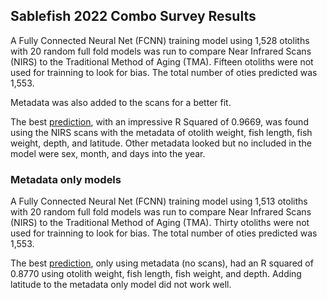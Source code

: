 ## Sablefish 2022 Combo Survey Results ##
A Fully Connected Neural Net (FCNN) training model using 1,528 otoliths with 20 random full fold models was run to compare Near Infrared Scans (NIRS) to the Traditional Method of Aging (TMA).  Fifteen otoliths were not used for trainning to look for bias. The total number of oties predicted was 1,553.

Metadata was also added to the scans for a better fit.  

The best [prediction](/Sablefish_2022_Combo_Survey_Results_DRAFT/Sable_2022_Combo_Scans_Otie_Wgt_Fish_Len_Weight_Depth_Lat_Agreement_Fig.png), with an impressive R Squared of 0.9669, was found using the NIRS scans with the metadata of otolith weight, fish length, fish weight, depth, and latitude.  Other metadata looked but no included in the model were sex, month, and days into the year.

### Metadata only models
A Fully Connected Neural Net (FCNN) training model using 1,513 otoliths with 20 random full fold models was run to compare Near Infrared Scans (NIRS) to the Traditional Method of Aging (TMA).  Thirty otoliths were not used for trainning to look for bias. The total number of oties predicted was 1,553.

The best [prediction](/Sablefish_2022_Combo_Survey_Results_DRAFT/Sable_2022_Combo_Otie_Wgt_Fish_Len_Weight_Depth_Metadata_Only_Agreement_Fig.png), only using metadata (no scans), had an R squared of 0.8770 using otolith weight, fish length, fish weight, and depth. Adding latitude to the metadata only model did not work well.
